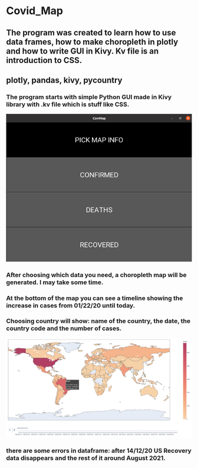 # Covid_Map

## The program was created to learn how to use data frames, how to make choropleth in plotly and how to write GUI in Kivy. Kv file is an introduction to CSS.


## plotly, pandas, kivy, pycountry

### The program starts with simple Python GUI made in Kivy library with .kv file which is stuff like CSS.


![kivy_gui_image](kivy_gui_image.png)

### After choosing which data you need, a choropleth map will be generated. I may take some time.

### At the bottom of the map you can see a timeline showing the increase in cases from 01/22/20 until today.

### Choosing country will show: name of the country, the date, the country code and the number of cases.

![map_image](map_image.png)



### there are some errors in dataframe: after 14/12/20 US Recovery data disappears and the rest of it around August 2021.

